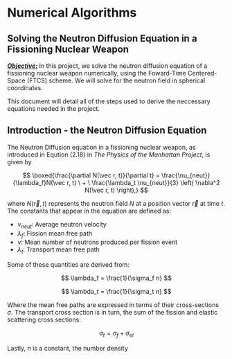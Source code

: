# Numerical Algorithms

## Solving the Neutron Diffusion Equation in a Fissioning Nuclear Weapon

**<u>_Objective:_</u>** In this project, we solve the neutron diffusion equation of a fissioning nuclear weapon numerically, using the Foward-Time Centered-Space (FTCS) scheme. We will solve for the neutron field in spherical coordinates.


This document will detail all of the steps used to derive the neccessary equations needed in the project.


## Introduction - the Neutron Diffusion Equation

The Neutron Diffusion equation in a fissioning nuclear weapon, as introduced in Eqution (2.18) in _The Physics of the Manhattan Project_, is given by


$$
\boxed{\frac{\partial N(\vec r, t)}{\partial t} = \frac{\nu_{neut}}{\lambda_f}N(\vec r, t) \ + \ \frac{\lambda_t \nu_{neut}}{3} \left( \nabla^2 N(\vec r, t) \right),}
$$

where $N(\vec r, t)$ represents the neutron field $N$ at a position vector $\vec r$ at time $t$. The constants that appear in the equation are defined as:


- $\nu_{neut}$: Average neutron velocity
- $\lambda_{f}$: Fission mean free path
- $\nu$: Mean number of neutrons produced per fission event
- $\lambda_{t}$: Transport mean free path


Some of these quantities are derived from:

$$
\lambda_f = \frac{1}{\sigma_f n}
$$

$$
\lambda_t = \frac{1}{\sigma_t n}
$$

Where the mean free paths are expressed in terms of their cross-sections $\sigma$. The transport cross section is in turn, the sum of the fission and elastic scattering cross sections: 

$$
\sigma_{t} = \sigma_{f} + \sigma_{el}
$$

Lastly, $n$ is a constant, the number density
